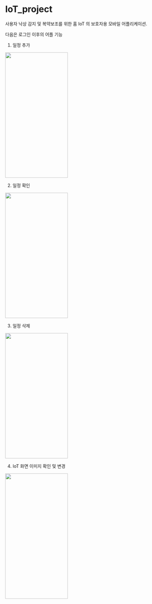 # IoT_project

사용자 낙상 감지 및 복약보조를 위한 홈 IoT 의 보호자용 모바일 어플리케이션.  



다음은 로그인 이후의 어플 기능  



1. 일정 추가  
<img src="https://user-images.githubusercontent.com/95086878/222519199-106bb3e2-1035-436b-8c41-98a3e3e54dbb.gif"  width="200" height="400"/>  

2. 일정 확인  
<img src="https://user-images.githubusercontent.com/95086878/222520507-85caca4c-0167-4b95-bdb4-ae8c5a3ad3f9.gif"  width="200" height="400"/>  

3. 일정 삭제  
<img src="https://user-images.githubusercontent.com/95086878/222508046-61ddaa74-a2bc-45ad-911e-075a21a1d5d7.gif"  width="200" height="400"/>  

4. IoT 화면 이미지 확인 및 변경  
<img src="https://user-images.githubusercontent.com/95086878/222508320-8d2effb8-1c80-43bd-8580-c88dd14264fc.gif"  width="200" height="400"/>  


